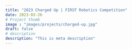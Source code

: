 ```yaml
---
title: "2023 Charged Up | FIRST Robotics Competition"
date: 2023-03-26
# Project thumb
image : "images/projects/charged-up.jpg"
draft: false
# description
description: "This is meta description"
---
```


